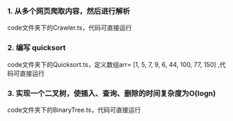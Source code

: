 

### 1. 从多个网页爬取内容，然后进行解析

code文件夹下的Crawler.ts，代码可直接运行

### 2. 编写 quicksort

code文件夹下的Quicksort.ts，定义数组arr= [1, 5, 7, 9, 6, 44, 100, 77, 150] ,代码可直接运行

### 3. 实现一个二叉树，使插入、查询、删除的时间复杂度为O(logn)

code文件夹下的BinaryTree.ts，代码可直接运行

